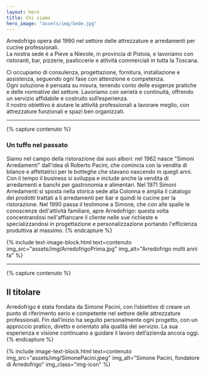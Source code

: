 ```yaml
---
layout: hero
title: Chi siamo
hero_image: "assets/img/Sede.jpg"
---
```


<!-- Hero section con immagine a tutto schermo e titolo sovrapposto -->

Arredofrigo opera dal 1990 nel settore delle attrezzature e arredamenti per cucine professionali.  
La nostra sede è a Pieve a Nievole, in provincia di Pistoia, e lavoriamo con ristoranti, bar, pizzerie, pasticcerie e attività commerciali in tutta la Toscana.

Ci occupiamo di consulenza, progettazione, fornitura, installazione e assistenza, seguendo ogni fase con attenzione e competenza.  
Ogni soluzione è pensata su misura, tenendo conto delle esigenze pratiche e delle normative del settore.
Lavoriamo con serietà e continuità, offrendo un servizio affidabile e costruito sull’esperienza.  
Il nostro obiettivo è aiutare le attività professionali a lavorare meglio, con attrezzature funzionali e spazi ben organizzati.

---

{% capture contenuto %}
### Un tuffo nel passato

Siamo nel campo della ristorazione dai suoi albori: nel 1962 nasce "Simoni Arredamenti" dall'idea di Roberto Pacini, che comincia con la vendita di bilance e affettatrici per le botteghe che stavano nascendo in quegli anni. Con il tempo il business si sviluppa e include anche la vendita di arredamenti e banchi per gastronomia e alimentari. Nel 1971 Simoni Arredamenti si sposta nella storica sede alla Colonna e amplia il catalogo dei prodotti trattati a li arredamenti per bar e quindi le cucine per la ristorazione. Nel 1990 passa il testimone a Simone, che con alle spalle le conoscenze dell'attività familiare, apre Arredofrigo: questa volta concentrandosi nell'affiancare il cliente nelle sue richieste e specializzandosi in progettazione e personalizzazione portando l'efficienza produttiva al massimo.
{% endcapture %}

{% include text-image-block.html 
   text=contenuto 
   img_src="assets/img/ArredofrigoPrima.jpg" 
   img_alt="Arredofrigo molti anni fa"
%}

---

{% capture contenuto %}
## Il titolare

Arredofrigo è stata fondata da Simone Pacini, con l’obiettivo di creare un punto di riferimento serio e competente nel settore delle attrezzature professionali. Fin dall’inizio ha seguito personalmente ogni progetto, con un approccio pratico, diretto e orientato alla qualità del servizio. La sua esperienza e visione continuano a guidare il lavoro dell’azienda ancora oggi.
{% endcapture %}

{% include image-text-block.html 
   text=contenuto
   img_src="assets/img/SimonePacini.jpeg" 
   img_alt="Simone Pacini, fondatore di Arredofrigo" 
   img_class="img-icon"
%}
